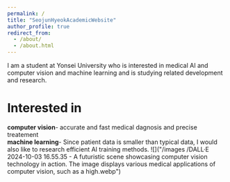 ```yaml
---
permalink: /
title: "SeojunHyeokAcademicWebsite"
author_profile: true
redirect_from: 
  - /about/
  - /about.html
---
```


I am a student at Yonsei University who is interested in medical AI and computer vision and machine learning and is studying related development and research.


Interested in
======

**computer vision**- accurate and fast medical dagnosis and precise treatement<br>
**machine learning**- Since patient data is smaller than typical data, I would also like to research efficient AI training methods. 
![]("/images
/DALL·E 2024-10-03 16.55.35 - A futuristic scene showcasing computer vision technology in action. The image displays various medical applications of computer vision, such as a high.webp")
